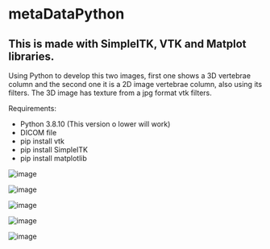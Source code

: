 # metaDataPython

## This is made with SimpleITK, VTK and Matplot libraries.

Using Python to develop this two images, first one shows a 3D vertebrae column and the second one it is a 2D image vertebrae column, also using its filters.
The 3D image has texture from a jpg format vtk filters.

Requirements:
- Python 3.8.10 (This version o lower will work)
- DICOM file
- pip install vtk
- pip install SimpleITK
- pip install matplotlib

![image](https://user-images.githubusercontent.com/57594425/173590279-6c140fd7-b113-43c2-ad9c-d5b6d734efe1.png)

![image](https://user-images.githubusercontent.com/57594425/173590382-a1e1f885-c34d-4c41-9bac-d6eedc201d3d.png)

![image](https://user-images.githubusercontent.com/57594425/173590480-af582751-a114-4f34-98d6-16b0086a82f4.png)

![image](https://user-images.githubusercontent.com/57594425/173590606-74377302-b872-4d11-a175-f9c635a09519.png)

![image](https://user-images.githubusercontent.com/57594425/173590880-8846340c-bd8f-4f72-9d77-27fb8ab0fbeb.png)
